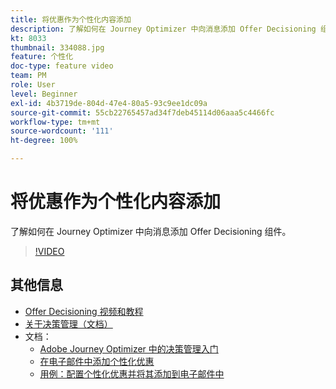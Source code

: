 ```yaml
---
title: 将优惠作为个性化内容添加
description: 了解如何在 Journey Optimizer 中向消息添加 Offer Decisioning 组件。
kt: 8033
thumbnail: 334088.jpg
feature: 个性化
doc-type: feature video
team: PM
role: User
level: Beginner
exl-id: 4b3719de-804d-47e4-80a5-93c9ee1dc09a
source-git-commit: 55cb22765457ad34f7deb45114d06aaa5c4466fc
workflow-type: tm+mt
source-wordcount: '111'
ht-degree: 100%

---
```


# 将优惠作为个性化内容添加

了解如何在 Journey Optimizer 中向消息添加 Offer Decisioning 组件。

>[!VIDEO](https://video.tv.adobe.com/v/334088?quality=12)

## 其他信息

* [Offer Decisioning 视频和教程](https://experienceleague.adobe.com/docs/offer-decisioning-learn/tutorials/overview.html?lang=zh-Hans)
* [关于决策管理（文档）](https://experienceleague.adobe.com/docs/journey-optimizer/using/offer-decisioniong/get-started/starting-offer-decisioning.html?lang=zh-Hans)
* 文档：
   * [Adobe Journey Optimizer 中的决策管理入门](https://experienceleague.adobe.com/docs/journey-optimizer/using/offer-decisioniong/get-started/starting-offer-decisioning.html)
   * [在电子邮件中添加个性化优惠](https://experienceleague.adobe.com/docs/journey-optimizer/using/create-messages/deliver-personalized-offers.html?lang=zh-Hans)
   * [用例：配置个性化优惠并将其添加到电子邮件中](https://experienceleague.adobe.com/docs/journey-optimizer/using/offer-decisioniong/get-started/offers-e2e.html?lang=zh-Hans)

